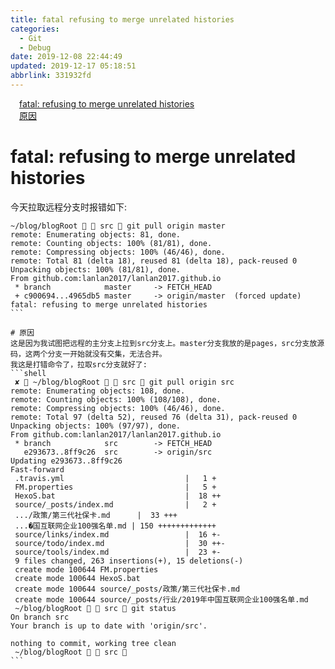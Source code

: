 ```yaml
---
title: fatal refusing to merge unrelated histories
categories: 
  - Git
  - Debug
date: 2019-12-08 22:44:49
updated: 2019-12-17 05:18:51
abbrlink: 331932fd
---
```

<div id='my_toc'><a href="/blog/331932fd/#fatal-refusing-to-merge-unrelated-histories" class="header_1">fatal: refusing to merge unrelated histories</a>&nbsp;<br><a href="/blog/331932fd/#原因" class="header_1">原因</a>&nbsp;<br></div>
<style>.header_1{margin-left: 1em;}.header_2{margin-left: 2em;}.header_3{margin-left: 3em;}.header_4{margin-left: 4em;}.header_5{margin-left: 5em;}.header_6{margin-left: 6em;}</style>
<!--more-->
<script>if (navigator.platform.search('arm')==-1){document.getElementById('my_toc').style.display = 'none';}var e,p = document.getElementsByTagName('p');while (p.length>0) {e = p[0];e.parentElement.removeChild(e);}</script>

<!--end-->
# fatal: refusing to merge unrelated histories
今天拉取远程分支时报错如下:
````shell
~/blog/blogRoot   src  git pull origin master
remote: Enumerating objects: 81, done.
remote: Counting objects: 100% (81/81), done.
remote: Compressing objects: 100% (46/46), done.
remote: Total 81 (delta 18), reused 81 (delta 18), pack-reused 0
Unpacking objects: 100% (81/81), done.
From github.com:lanlan2017/lanlan2017.github.io
 * branch            master     -> FETCH_HEAD
 + c900694...4965db5 master     -> origin/master  (forced update)
fatal: refusing to merge unrelated histories
```

# 原因
这是因为我试图把远程的主分支上拉到src分支上。master分支我放的是pages，src分支放源码，这两个分支一开始就没有交集，无法合并。
我这是打错命令了，拉取src分支就好了:
```shell
 ✘  ~/blog/blogRoot   src  git pull origin src
remote: Enumerating objects: 108, done.
remote: Counting objects: 100% (108/108), done.
remote: Compressing objects: 100% (46/46), done.
remote: Total 97 (delta 52), reused 76 (delta 31), pack-reused 0
Unpacking objects: 100% (97/97), done.
From github.com:lanlan2017/lanlan2017.github.io
 * branch            src        -> FETCH_HEAD
   e293673..8ff9c26  src        -> origin/src
Updating e293673..8ff9c26
Fast-forward
 .travis.yml                           |   1 +
 FM.properties                         |   5 +
 HexoS.bat                             |  18 ++
 source/_posts/index.md                |   2 +
 .../政策/第三代社保卡.md      |  33 +++
 ...�国互联网企业100强名单.md | 150 +++++++++++++
 source/links/index.md                 |  16 +-
 source/todo/index.md                  |  30 ++-
 source/tools/index.md                 |  23 +-
 9 files changed, 263 insertions(+), 15 deletions(-)
 create mode 100644 FM.properties
 create mode 100644 HexoS.bat
 create mode 100644 source/_posts/政策/第三代社保卡.md
 create mode 100644 source/_posts/行业/2019年中国互联网企业100强名单.md
 ~/blog/blogRoot   src  git status
On branch src
Your branch is up to date with 'origin/src'.

nothing to commit, working tree clean
 ~/blog/blogRoot   src 
```
